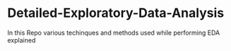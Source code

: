 # Detailed-Exploratory-Data-Analysis
In this Repo various techinques and methods used while performing EDA explained
